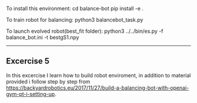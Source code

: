 To install this environment:
	cd balance-bot
    	pip install -e .


To train robot for balancing:
    	python3 balancebot_task.py


To launch evolved robot(best_fit folder):
    	python3 ../../bin/es.py -f balance_bot.ini -t bestgS1.npy

---

## Excercise 5

In this excercise I learn how to build robot enviroment, in addition to material 
provided i follow step by step from https://backyardrobotics.eu/2017/11/27/build-a-balancing-bot-with-openai-gym-pt-i-setting-up. 
